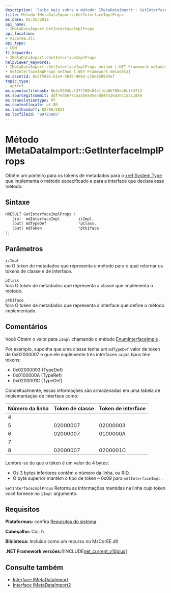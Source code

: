 ```yaml
---
description: 'Saiba mais sobre o método: IMetaDataImport:: GetInterfaceImplProps'
title: Método IMetaDataImport::GetInterfaceImplProps
ms.date: 02/25/2019
api_name:
- IMetaDataImport.GetInterfaceImplProps
api_location:
- mscoree.dll
api_type:
- COM
f1_keywords:
- IMetaDataImport::GetInterfaceImplProps
helpviewer_keywords:
- IMetaDataImport::GetInterfaceImplProps method [.NET Framework metadata]
- GetInterfaceImpProps method [.NET Framework metadata]
ms.assetid: be3f5985-b1e4-4036-8602-c16e8508d4af
topic_type:
- apiref
ms.openlocfilehash: 6b3c9394bcf37f700c84e1fda0b785dc0c3f4713
ms.sourcegitcommit: ddf7edb67715a5b9a45e3dd44536dabc153c1de0
ms.translationtype: MT
ms.contentlocale: pt-BR
ms.lasthandoff: 02/06/2021
ms.locfileid: "99783905"
---
```

# <a name="imetadataimportgetinterfaceimplprops-method"></a>Método IMetaDataImport::GetInterfaceImplProps

Obtém um ponteiro para os tokens de metadados para o <xref:System.Type> que implementa o método especificado e para a interface que declara esse método.
  
## <a name="syntax"></a>Sintaxe  
  
```cpp  
HRESULT GetInterfaceImplProps (  
   [in]  mdInterfaceImpl        iiImpl,  
   [out] mdTypeDef              *pClass,  
   [out] mdToken                *ptkIface  
);  
```  
  
## <a name="parameters"></a>Parâmetros  

 `iiImpl`  
 no O token de metadados que representa o método para o qual retornar os tokens de classe e de interface.  
  
 `pClass`  
 fora O token de metadados que representa a classe que implementa o método.  
  
 `ptkIface`  
 fora O token de metadados que representa a interface que define o método implementado.  

## <a name="remarks"></a>Comentários

 Você Obtém o valor para `iImpl` chamando o método [EnumInterfaceImpls](imetadataimport-enuminterfaceimpls-method.md) .

 Por exemplo, suponha que uma classe tenha um `mdTypeDef` valor de token de 0x02000007 e que ele implemente três interfaces cujos tipos têm tokens:

- 0x02000003 (TypeDef)
- 0x0100000A (TypeRef)
- 0x0200001C (TypeDef)

Conceitualmente, essas informações são armazenadas em uma tabela de implementação de interface como:

| Número da linha | Token de classe | Token de interface |
|------------|-------------|-----------------|
| 4          |             |                 |
| 5          | 02000007    | 02000003        |
| 6          | 02000007    | 0100000A        |
| 7          |             |                 |
| 8          | 02000007    | 0200001C        |

Lembre-se de que o token é um valor de 4 bytes:

- Os 3 bytes inferiores contêm o número da linha, ou RID.
- O byte superior mantém o tipo de token – 0x09 para `mdtInterfaceImpl` .

`GetInterfaceImplProps` Retorna as informações mantidas na linha cujo token você fornece no `iImpl` argumento.
  
## <a name="requirements"></a>Requisitos  

 **Plataformas:** confira [Requisitos do sistema](../../get-started/system-requirements.md).  
  
 **Cabeçalho:** Cor. h  
  
 **Biblioteca:** Incluído como um recurso no MsCorEE.dll  
  
 **.NET Framework versões:**[!INCLUDE[net_current_v10plus](../../../../includes/net-current-v10plus-md.md)]  
  
## <a name="see-also"></a>Consulte também

- [Interface IMetaDataImport](imetadataimport-interface.md)
- [Interface IMetaDataImport2](imetadataimport2-interface.md)
